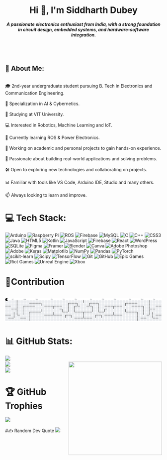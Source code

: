 <h1 align="center">Hi 👋, I'm Siddharth Dubey</h1>
<h5 align="center">A passionate electronics enthusiast from India, with a strong foundation in circuit design, embedded systems, and hardware-software integration.</h5><br><br>
<h2>💫 About Me:</h2>
<br>
🎓 2nd-year undergraduate student pursuing B. Tech in Electronics and Communication Engineering.<br><br>🤖 Specialization in AI & Cybernetics.<br><br>🏫 Studying at VIT University.<br><br>💻 Interested in Robotics, Machine Learning and IoT.<br><br>🔧 Currently learning ROS & Power Electronics.<br><br>📁 Working on academic and personal projects to gain hands-on experience.<br><br>🌱 Passionate about building real-world applications and solving problems.<br><br>🛠️ Open to exploring new technologies and collaborating on projects.<br><br>📊 Familiar with tools like VS Code, Arduino IDE, Studio and many others.<br><br>📫 Always looking to learn and improve.

# 💻 Tech Stack:
![Arduino](https://img.shields.io/badge/-Arduino-00979D?style=for-the-badge&logo=Arduino&logoColor=white) ![Raspberry Pi](https://img.shields.io/badge/-Raspberry_Pi-C51A4A?style=for-the-badge&logo=Raspberry-Pi) ![ROS](https://img.shields.io/badge/ros-%230A0FF9.svg?style=for-the-badge&logo=ros&logoColor=white) ![Firebase](https://img.shields.io/badge/firebase-a08021?style=for-the-badge&logo=firebase&logoColor=ffcd34) ![MySQL](https://img.shields.io/badge/mysql-4479A1.svg?style=for-the-badge&logo=mysql&logoColor=white) ![C](https://img.shields.io/badge/c-%2300599C.svg?style=for-the-badge&logo=c&logoColor=white) ![C++](https://img.shields.io/badge/c++-%2300599C.svg?style=for-the-badge&logo=c%2B%2B&logoColor=white) ![CSS3](https://img.shields.io/badge/css3-%231572B6.svg?style=for-the-badge&logo=css3&logoColor=white) ![Java](https://img.shields.io/badge/java-%23ED8B00.svg?style=for-the-badge&logo=openjdk&logoColor=white) ![HTML5](https://img.shields.io/badge/html5-%23E34F26.svg?style=for-the-badge&logo=html5&logoColor=white) ![Kotlin](https://img.shields.io/badge/kotlin-%237F52FF.svg?style=for-the-badge&logo=kotlin&logoColor=white) ![JavaScript](https://img.shields.io/badge/javascript-%23323330.svg?style=for-the-badge&logo=javascript&logoColor=%23F7DF1E) ![Firebase](https://img.shields.io/badge/firebase-%23039BE5.svg?style=for-the-badge&logo=firebase)  ![React](https://img.shields.io/badge/react-%2320232a.svg?style=for-the-badge&logo=react&logoColor=%2361DAFB) ![WordPress](https://img.shields.io/badge/WordPress-%23117AC9.svg?style=for-the-badge&logo=WordPress&logoColor=white) ![SQLite](https://img.shields.io/badge/sqlite-%2307405e.svg?style=for-the-badge&logo=sqlite&logoColor=white) ![Figma](https://img.shields.io/badge/figma-%23F24E1E.svg?style=for-the-badge&logo=figma&logoColor=white) ![Framer](https://img.shields.io/badge/Framer-black?style=for-the-badge&logo=framer&logoColor=blue) ![Blender](https://img.shields.io/badge/blender-%23F5792A.svg?style=for-the-badge&logo=blender&logoColor=white) ![Canva](https://img.shields.io/badge/Canva-%2300C4CC.svg?style=for-the-badge&logo=Canva&logoColor=white) ![Adobe Photoshop](https://img.shields.io/badge/adobe%20photoshop-%2331A8FF.svg?style=for-the-badge&logo=adobe%20photoshop&logoColor=white) ![Adobe](https://img.shields.io/badge/adobe-%23FF0000.svg?style=for-the-badge&logo=adobe&logoColor=white) ![Keras](https://img.shields.io/badge/Keras-%23D00000.svg?style=for-the-badge&logo=Keras&logoColor=white) ![Matplotlib](https://img.shields.io/badge/Matplotlib-%23ffffff.svg?style=for-the-badge&logo=Matplotlib&logoColor=black) ![NumPy](https://img.shields.io/badge/numpy-%23013243.svg?style=for-the-badge&logo=numpy&logoColor=white) ![Pandas](https://img.shields.io/badge/pandas-%23150458.svg?style=for-the-badge&logo=pandas&logoColor=white) ![PyTorch](https://img.shields.io/badge/PyTorch-%23EE4C2C.svg?style=for-the-badge&logo=PyTorch&logoColor=white) ![scikit-learn](https://img.shields.io/badge/scikit--learn-%23F7931E.svg?style=for-the-badge&logo=scikit-learn&logoColor=white) ![Scipy](https://img.shields.io/badge/SciPy-%230C55A5.svg?style=for-the-badge&logo=scipy&logoColor=%white) ![TensorFlow](https://img.shields.io/badge/TensorFlow-%23FF6F00.svg?style=for-the-badge&logo=TensorFlow&logoColor=white) ![Git](https://img.shields.io/badge/git-%23F05033.svg?style=for-the-badge&logo=git&logoColor=white) ![GitHub](https://img.shields.io/badge/github-%23121011.svg?style=for-the-badge&logo=github&logoColor=white) ![Epic Games](https://img.shields.io/badge/epicgames-%23313131.svg?style=for-the-badge&logo=epicgames&logoColor=white) ![Riot Games](https://img.shields.io/badge/riotgames-D32936.svg?style=for-the-badge&logo=riotgames&logoColor=white) ![Unreal Engine](https://img.shields.io/badge/unrealengine-%23313131.svg?style=for-the-badge&logo=unrealengine&logoColor=white) ![Xbox](https://img.shields.io/badge/xbox-%23107C10.svg?style=for-the-badge&logo=xbox&logoColor=white)


# 🤝Contribution

<br clear="both">

<picture>
  <source media="(prefers-color-scheme: dark)" srcset="https://raw.githubusercontent.com/siddub306/siddub306/output/pacman-contribution-graph-dark.svg">
  <source media="(prefers-color-scheme: light)" srcset="https://raw.githubusercontent.com/siddub306/siddub306/output/pacman-contribution-graph.svg">
  <img alt="pacman contribution graph" src="https://raw.githubusercontent.com/siddub306/siddub306/output/pacman-contribution-graph.svg">
</picture>


# 📊 GitHub Stats:

![](https://github-readme-stats.vercel.app/api?username=siddub306&theme=dark&hide_border=false&include_all_commits=false&count_private=false)<br/>
<img align="right" height="300" width="300" src="https://media4.giphy.com/media/v1.Y2lkPTc5MGI3NjExajFteW1xbWh0MXhpNmNvcDFvN3EyYm0yenluZjZhYWhka291cWxvayZlcD12MV9pbnRlcm5hbF9naWZfYnlfaWQmY3Q9Zw/ZsVhGBa2QB7U31BnPo/giphy.gif"  />
![](https://nirzak-streak-stats.vercel.app/?user=siddub306&theme=dark&hide_border=false)<br/>
![](https://github-readme-stats.vercel.app/api/top-langs/?username=siddub306&theme=dark&hide_border=false&include_all_commits=false&count_private=false&layout=compact)

# 🏆 GitHub Trophies
![](https://github-profile-trophy.vercel.app/?username=siddub306&theme=radical&no-frame=false&no-bg=true&margin-w=4)

#✍️ Random Dev Quote
![](https://quotes-github-readme.vercel.app/api?type=horizontal&theme=radical)

